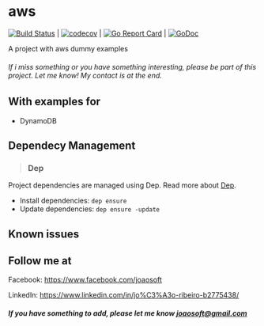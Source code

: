 # aws
[![Build Status](https://travis-ci.org/joaosoft/aws.svg?branch=master)](https://travis-ci.org/joaosoft/aws) | [![codecov](https://codecov.io/gh/joaosoft/aws/branch/master/graph/badge.svg)](https://codecov.io/gh/joaosoft/aws) | [![Go Report Card](https://goreportcard.com/badge/github.com/joaosoft/aws)](https://goreportcard.com/report/github.com/joaosoft/aws) | [![GoDoc](https://godoc.org/github.com/joaosoft/aws?status.svg)](https://godoc.org/github.com/joaosoft/aws)

A project with aws dummy examples

###### If i miss something or you have something interesting, please be part of this project. Let me know! My contact is at the end.

## With examples for
* DynamoDB

## Dependecy Management 
>### Dep

Project dependencies are managed using Dep. Read more about [Dep](https://github.com/golang/dep).
* Install dependencies: `dep ensure`
* Update dependencies: `dep ensure -update`



## Known issues

## Follow me at
Facebook: https://www.facebook.com/joaosoft

LinkedIn: https://www.linkedin.com/in/jo%C3%A3o-ribeiro-b2775438/

##### If you have something to add, please let me know joaosoft@gmail.com
